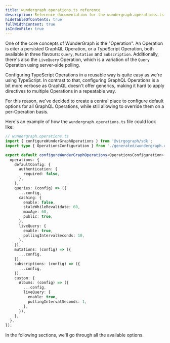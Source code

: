 ```yaml
---
title: wundergraph.operations.ts reference
description: Reference documentation for the wundergraph.operations.ts file.
hideTableOfContents: true
fullWidthContent: true
isIndexFile: true
---
```


One of the core concepts of WunderGraph is the "Operation".
An Operation is eiter a persisted GraphQL Operation, or a TypeScript Operation,
both available in three flavours: `Query`, `Mutation` and `Subscription`.
Additionally, there's also the `LiveQuery` Operation,
which is a variation of the `Query` Operation using server-side polling.

Configuring TypeScript Operations in a reusable way is quite easy as we're using TypeScript.
In contrast to that, configuring GraphQL Operations is a bit more verbose as GraphQL doesn't offer generics,
making it hard to apply directives to multiple Operations in a repeatable way.

For this reason, we've decided to create a central place to configure default options for all GraphQL Operations,
while still allowing to override them on a per-Operation basis.

Here's an example of how the `wundergraph.operations.ts` file could look like:

```ts
// wundergraph.operations.ts
import { configureWunderGraphOperations } from '@virgograph/sdk';
import type { OperationsConfiguration } from './generated/wundergraph.operations';

export default configureWunderGraphOperations<OperationsConfiguration>({
  operations: {
    defaultConfig: {
      authentication: {
        required: false,
      },
    },
    queries: (config) => ({
      ...config,
      caching: {
        enable: false,
        staleWhileRevalidate: 60,
        maxAge: 60,
        public: true,
      },
      liveQuery: {
        enable: true,
        pollingIntervalSeconds: 10,
      },
    }),
    mutations: (config) => ({
      ...config,
    }),
    subscriptions: (config) => ({
      ...config,
    }),
    custom: {
      Albums: (config) => ({
        ...config,
        liveQuery: {
          enable: true,
          pollingIntervalSeconds: 1,
        },
      }),
    },
  },
});
```

In the following sections, we'll go through all the available options.
